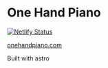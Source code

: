 # One Hand Piano

[![Netlify Status](https://api.netlify.com/api/v1/badges/0bb00030-fb31-459f-988e-3ddee97592a5/deploy-status)](https://app.netlify.com/sites/onehandpiano/deploys)

[onehandpiano.com](https://onehandpiano.com)

Built with astro
